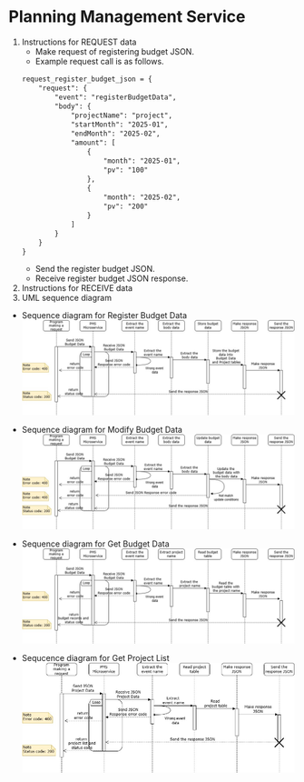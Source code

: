 # Planning Management Service

1. Instructions for REQUEST data
    - Make request of registering budget JSON.
    - Example request call is as follows.
    ```
    request_register_budget_json = {
        "request": {
            "event": "registerBudgetData",
            "body": {
                "projectName": "project",
                "startMonth": "2025-01",
                "endMonth": "2025-02",
                "amount": [
                    {
                        "month": "2025-01",
                        "pv": "100"
                    },
                    {
                        "month": "2025-02",
                        "pv": "200"
                    }
                ]
            }
        }
    }
    ```
    - Send the register budget JSON.
    - Receive register budget JSON response.  
1. Instructions for RECEIVE data
1. UML sequence diagram
  
- Sequence diagram for Register Budget Data
![Resiger Budget Data](./img/UML_RegisterBudgetData.jpg "Register Budget Data")  

- Sequence diagram for Modify Budget Data
![Modify Budget Data](./img/UML_ModifyBudgetData.jpg "Modify Budget Data")  

- Sequence diagram for Get Budget Data
![Get Budget Data](./img/UML_GetBudgetData.jpg "Get Budget Data")  

- Sequcence diagram for Get Project List
![Get Project List](./img/UML_GetProjectList.jpg "Get Project List")  